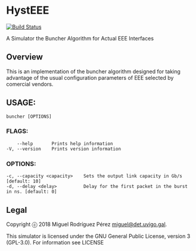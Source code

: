 HystEEE
=======

[![Build Status](https://travis-ci.org/migrax/EEEBuncherSimul.svg?branch=master)](https://travis-ci.org/migrax/EEEBuncherSimul)

A Simulator the Buncher Algorithm for Actual EEE Interfaces 

## Overview

This is an implementation of the buncher algorithm designed for taking advantage of the
usual configuration parameters of EEE selected by comercial vendors.

## USAGE:
    buncher [OPTIONS]

### FLAGS:
        --help       Prints help information
    -V, --version    Prints version information

### OPTIONS:
    -c, --capacity <capacity>    Sets the output link capacity in Gb/s [default: 10]
    -d, --delay <delay>          Delay for the first packet in the burst in ns. [default: 0]

## Legal

Copyright ⓒ 2018 Miguel Rodríguez Pérez <miguel@det.uvigo.gal>.

This simulator is licensed under the GNU General Public License, version 3 (GPL-3.0). For information see LICENSE
